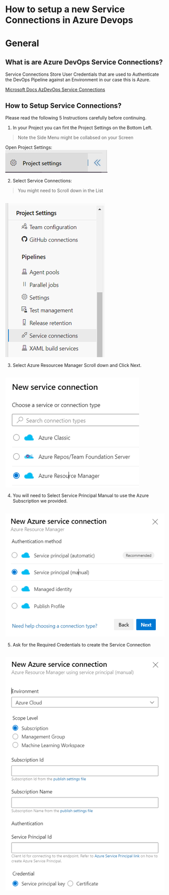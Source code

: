 # How to setup a new Service Connections in Azure Devops

# General

## What is are Azure DevOps Service Connections?

Service Connections Store User Credentials that are used to Authenticate the DevOps Pipeline against an Environment in our case this is Azure.

[Microsoft Docs AzDevOps Service Connections](https://docs.microsoft.com/en-us/azure/devops/pipelines/library/service-endpoints?view=azure-devops&tabs=yaml)

## How to Setup Service Connections?

Please read the following 5 Instructions carefully before continuing.

1. In your Project you can fint the Project Settings on the Bottom Left. 

> Note the Side Menu might be collabsed on your Screen 

Open Project Settings:
<br><img src="./images/ProjectSettings.PNG" /><br>

2. Select Service Connections:

> You might need to Scroll down in the List

<br><img src="./images/ServiceConnections.PNG" /><br>

3. Select Azure Resourcee Manager Scroll down and Click Next.

<br><img src="./images/AzureResourceManager.PNG" /><br>

4. You will need to Select Service Principal Manual to use the Azure Subscription we provided. 

<br><img src="./images/AzureResourceManagerManual.PNG" /><br>

5. Ask for the Required Credentials to create the Service Connection

<br><img src="./images/AzureResourceManagerSetup.PNG" /><br>